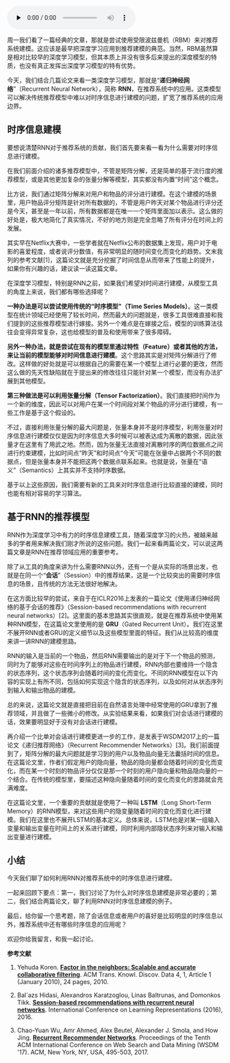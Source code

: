 <audio id="audio" title="077 | 基于深度学习的推荐模型之二：基于RNN的推荐系统" controls="" preload="none"><source id="mp3" src="https://static001.geekbang.org/resource/audio/71/bc/71486b5621aa731a60fdccac3a5e71bc.mp3"></audio>

周一我们看了一篇经典的文章，那就是尝试使用受限波兹曼机（RBM）来对推荐系统建模。这应该是最早把深度学习应用到推荐建模的典范。当然，RBM虽然算是相对比较早的深度学习模型，但其本质上并没有很多后来提出的深度模型的特质，也没有真正发挥出深度学习模型的特有优势。

今天，我们结合几篇论文来看一类深度学习模型，那就是“**递归神经网络**”（Recurrent Neural Network），简称 **RNN**，在推荐系统中的应用。这类模型可以解决传统推荐模型中难以对时序信息进行建模的问题，扩宽了推荐系统的应用边界。

## 时序信息建模

要想说清楚RNN对于推荐系统的贡献，我们首先要来看一看为什么需要对时序信息进行建模。

在我们前面介绍的诸多推荐模型中，不管是矩阵分解，还是简单的基于流行度的推荐模型，或是其他更加复杂的张量分解等模型，其实都没有内置“时间”这个概念。

比方说，我们通过矩阵分解来对用户和物品的评分进行建模。在这个建模的场景里，用户物品评分矩阵是针对所有数据的，不管是用户昨天对某个物品进行评分还是今天，甚至是一年以前，所有数据都是在唯一一个矩阵里面加以表示。这么做的好处是，极大地简化了真实情况，不好的地方则是完全忽略了所有评分在时间上的发展。

其实早在Netflix大赛中，一些学者就在Netflix公布的数据集上发现，用户对于电影的喜爱程度，或者说评分数值，有非常明显的随时间变化而变化的趋势。文末我列的参考文献[1]，这篇论文就是充分挖掘了时间信息从而带来了性能上的提升，如果你有兴趣的话，建议读一读这篇文章。

在深度学习模型，特别是RNN之前，如果我们希望对时间进行建模，从模型工具的角度上来说，我们都有哪些选择呢？

**一种办法是可以尝试使用传统的“时序模型”（Time Series Models）**。这一类模型在统计领域已经使用了较长时间，然而最大的问题就是，很多工具很难直接和我们提到的这些推荐模型进行嫁接。另外一个难点是在嫁接之后，模型的训练算法往往会变得异常复杂，这也给模型的普及和使用带来了很多障碍。

**另外一种办法，就是尝试在现有的模型里通过特性（Feature）或者其他的方法，来让当前的模型能够对时间信息进行建模**。这个思路其实是对矩阵分解进行了修改。这样做的好处就是可以根据自己的需要在某一个模型上进行必要的更改，然而这么做的先天性缺陷就在于提出来的修改往往只能针对某一个模型，而没有办法扩展到其他模型。

**第三种做法是可以利用张量分解（Tensor Factorization）**。我们直接把时间作为一个新的维度，因此可以对用户在某一个时间段对某个物品的评分进行建模，有一些工作是基于这个假设的。

不过，直接利用张量分解的最大问题是，张量本身并不是时序模型，利用张量对时序信息进行建模仅仅是因为时序信息大多时候可以被表达成为离散的数据，因此张量才在这里有了用武之地。然而，因为张量无法直接对离散时序的两位数据点之间进行约束建模，比如时间点“昨天”和时间点“今天”可能在张量中占据两个不同的数据点，但是张量本身并不能把这两个数据点联系起来。也就是说，张量在“语义”（Semantics）上其实并不支持时序数据。

基于以上这些原因，我们需要有新的工具来对时序信息进行比较直接的建模，同时也能有相对容易的学习算法。

## 基于RNN的推荐模型

RNN作为深度学习中有力的时序信息建模工具，随着深度学习的火热，被越来越多的学者用来解决我们刚才所说的这些问题。我们一起来看两篇论文，可以说这两篇文章是RNN在推荐领域应用的重要参考。

除了从工具的角度来讲为什么需要RNN以外，还有一个是从实际的场景出发，也就是在同一个“**会话**”（Session）中的推荐结果，这是一个比较突出的需要时序信息的场景，且传统的方法无法很好地解决。

在这方面比较早的尝试，来自于在ICLR2016上发表的一篇论文《使用递归神经网络的基于会话的推荐》（Session-based recommendations with recurrent neural networks）[2]。这里面的基本思路其实很直观，就是在推荐系统中使用某种RNN模型，在这篇论文里使用的是 **GRU**（Gated Recurrent Unit）。我们在这里不展开RNN或者GRU的定义细节以及这些模型里面的特征。我们从比较高的维度来讲一讲RNN的建模思路。

RNN的输入是当前的一个物品，然后RNN需要输出的是对于下一个物品的预测，同时为了能够对这些在时间序列上的物品进行建模，RNN内部也要维持一个隐含的状态序列，这个状态序列会随着时间的变化而变化。不同的RNN模型在以下内容的实现上有所不同，包括如何实现这个隐含的状态序列，以及如何对从状态序列到输入和输出物品的建模。

总的来说，这篇论文就是直接把目前在自然语言处理中经常使用的GRU拿到了推荐领域，并且做了一些微小的修改。从实验结果来看，如果我们对会话进行建模的话，效果要明显好于没有对会话进行建模。

再介绍一个比单对会话进行建模更进一步的工作，是发表于WSDM2017上的一篇论文《递归推荐网络》（Recurrent Recommender Networks）[3]。我们前面提到了，矩阵分解的最大问题就是学习到的用户以及物品向量无法囊括时间的信息。在这篇论文里，作者们假定用户的隐向量，物品的隐向量都会随着时间的变化而变化，而在某一个时刻的物品评分仅仅是那一个时刻的用户隐向量和物品隐向量的一个结合。在传统的模型里，要描述这种隐向量随着时间的变化而变化的思路就会充满难度。

在这篇论文里，一个重要的贡献就是使用了一种叫 **LSTM**（Long Short-Term Memory）的RNN模型，来对这些用户的隐变量随着时间的变化而变化进行建模。我们在这里也不展开LSTM的基本定义。总体来说，LSTM也是对某一组输入变量和输出变量在时间上的关系进行建模，同时利用内部隐状态序列来对输入和输出变量进行建模。

## 小结

今天我们聊了如何利用RNN对推荐系统中的时序信息进行建模。

一起来回顾下要点：第一，我们讨论了为什么对时序信息建模是非常必要的；第二，我们结合两篇论文，聊了利用RNN对时序信息建模的例子。

最后，给你留一个思考题，除了会话信息或者用户的喜好是比较明显的时序信息以外，推荐系统中还有哪些时序信息的应用呢？

欢迎你给我留言，和我一起讨论。

**参考文献**

1. Yehuda Koren. **[Factor in the neighbors: Scalable and accurate collaborative filtering](http://courses.ischool.berkeley.edu/i290-dm/s11/SECURE/a1-koren.pdf)**. ACM Trans. Knowl. Discov. Data 4, 1, Article 1 (January 2010), 24 pages, 2010.

2. Bal´azs Hidasi, Alexandros Karatzoglou, Linas Baltrunas, and Domonkos Tikk. **[Session-based recommendations with recurrent neural networks](https://arxiv.org/pdf/1511.06939.pdf)**. International Conference on Learning Representations (2016), 2016.

3. Chao-Yuan Wu, Amr Ahmed, Alex Beutel, Alexander J. Smola, and How Jing. **[Recurrent Recommender Networks](http://alexbeutel.com/papers/rrn_wsdm2017.pdf)**. Proceedings of the Tenth ACM International Conference on Web Search and Data Mining (WSDM '17). ACM, New York, NY, USA, 495-503, 2017.


